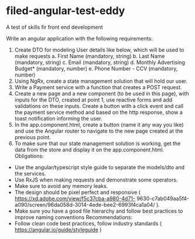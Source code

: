 # filed-angular-test-eddy
A test of skills fir front end development

Write an angular application with the following requirements:
1. Create DTO for modeling User details like below, which will be used to make requests
a. First Name (mandatory, string)
b. Last Name (mandatory, string)
c. Email (mandatory, string)
d. Monthly Advertising Budget* (mandatory, number)
e. Phone Number - CCV (mandatory, number)
2. Using NgRx, create a state management solution that will hold our user.
3. Write a Payment service with a function that creates a POST request.
4. Create a new page and a new component (to be used in this page), with inputs for the DTO,
created at point 1, use reactive forms and add validations on these inputs. Create a button with
a click event and call the payment service method and based on the http response, show a toast
notification informing the user.
5. In the app.component.html, create a button (name it any way you like) and use the Angular
router to navigate to the new page created at the previous point.
6. To make sure that our state management solution is working, get the data from the store and
display it on the app.component.html.
Obligations:
- Use the angular/typescript style guide to separate the models/dto and the services.
- Use RxJS when making requests and demonstrate some operators.
- Make sure to avoid any memory leaks.
- The design should be pixel perfect and responsive ( https://xd.adobe.com/view/f5c37cba-a980-4d71-
9630-c7ab049aa5f4-a090/screen/96da058d-3014-4ede-bee2-6993f4ca1a04/ ).
- Make sure you have a good file hierarchy and follow best practices to improve naming conventions
Recommendations:
- Follow clean code best practices, follow industry standards ( https://angular.io/guide/styleguide )
